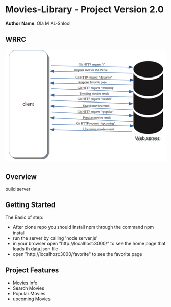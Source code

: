 # Movies-Library - Project Version 2.0
**Author Name**: Ola M AL-Shlool
## WRRC
![image](/assest/WRRC2.png)
## Overview
build server
## Getting Started
The Basic of step:
 - After clone repo you should install npm through the command npm install
 - run the server by calling 'node server.js'
 - in your browser open "http://localhost:3000/" to see the home page that loads th data.json file
 - open "http://localhost:3000/favorite" to see the favorite page




## Project Features
 - Movies Info
 - Search Movies
 - Popular Movies
 - upcoming Movies
